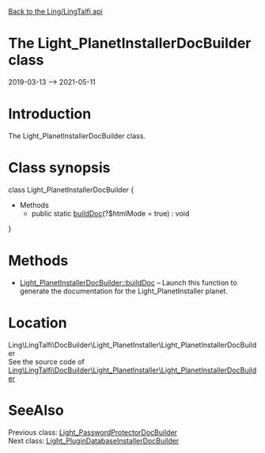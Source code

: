 [Back to the Ling/LingTalfi api](https://github.com/lingtalfi/LingTalfi/blob/master/doc/api/Ling/LingTalfi.md)



The Light_PlanetInstallerDocBuilder class
================
2019-03-13 --> 2021-05-11






Introduction
============

The Light_PlanetInstallerDocBuilder class.



Class synopsis
==============


class <span class="pl-k">Light_PlanetInstallerDocBuilder</span>  {

- Methods
    - public static [buildDoc](https://github.com/lingtalfi/LingTalfi/blob/master/doc/api/Ling/LingTalfi/DocBuilder/Light_PlanetInstaller/Light_PlanetInstallerDocBuilder/buildDoc.md)(?$htmlMode = true) : void

}






Methods
==============

- [Light_PlanetInstallerDocBuilder::buildDoc](https://github.com/lingtalfi/LingTalfi/blob/master/doc/api/Ling/LingTalfi/DocBuilder/Light_PlanetInstaller/Light_PlanetInstallerDocBuilder/buildDoc.md) &ndash; Launch this function to generate the documentation for the Light_PlanetInstaller planet.





Location
=============
Ling\LingTalfi\DocBuilder\Light_PlanetInstaller\Light_PlanetInstallerDocBuilder<br>
See the source code of [Ling\LingTalfi\DocBuilder\Light_PlanetInstaller\Light_PlanetInstallerDocBuilder](https://github.com/lingtalfi/LingTalfi/blob/master/DocBuilder/Light_PlanetInstaller/Light_PlanetInstallerDocBuilder.php)



SeeAlso
==============
Previous class: [Light_PasswordProtectorDocBuilder](https://github.com/lingtalfi/LingTalfi/blob/master/doc/api/Ling/LingTalfi/DocBuilder/Light_PasswordProtector/Light_PasswordProtectorDocBuilder.md)<br>Next class: [Light_PluginDatabaseInstallerDocBuilder](https://github.com/lingtalfi/LingTalfi/blob/master/doc/api/Ling/LingTalfi/DocBuilder/Light_PluginDatabaseInstaller/Light_PluginDatabaseInstallerDocBuilder.md)<br>
